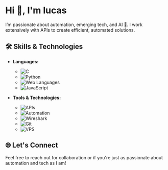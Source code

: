 # Hi 👋, I'm lucas 

I’m passionate about automation, emerging tech, and AI 🤖. I work extensively with APIs to create efficient, automated solutions.

## 🛠️ Skills & Technologies
- **Languages:**
  - ![C](https://img.shields.io/badge/-C-000?style=for-the-badge&logo=c)
  - ![Python](https://img.shields.io/badge/-Python-000?style=for-the-badge&logo=python)
  - ![Web Languages](https://img.shields.io/badge/-HTML%20%2F%20CSS-000?style=for-the-badge&logo=html5)
  - ![JavaScript](https://img.shields.io/badge/-JavaScript-000?style=for-the-badge&logo=javascript)

- **Tools & Technologies:**
  - ![APIs](https://img.shields.io/badge/-API%20Integration-000?style=for-the-badge&logo=postman)
  - ![Automation](https://img.shields.io/badge/-Automation-000?style=for-the-badge&logo=zapier)
  - ![Wireshark](https://img.shields.io/badge/-Wireshark-000?style=for-the-badge&logo=wireshark)
  - ![Git](https://img.shields.io/badge/-Git-000?style=for-the-badge&logo=git)
  - ![VPS](https://img.shields.io/badge/-VPS%20Management-000?style=for-the-badge&logo=digitalocean)

## 🌐 Let's Connect
Feel free to reach out for collaboration or if you're just as passionate about automation and tech as I am!
